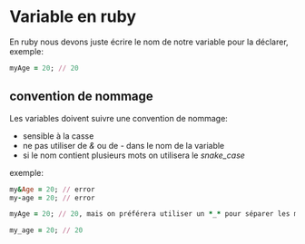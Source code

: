 # Variable en ruby

En ruby nous devons juste écrire le nom de notre variable pour la déclarer, exemple:
```rb
myAge = 20; // 20
```

## convention de nommage

Les variables doivent suivre une convention de nommage:

- sensible à la casse
- ne pas utiliser de *&* ou de *-* dans le nom de la variable
- si le nom contient plusieurs mots on utilisera le *snake_case*


exemple:
```rb
my&Age = 20; // error
my-age = 20; // error

myAge = 20; // 20, mais on préférera utiliser un *_* pour séparer les mots

my_age = 20; // 20
```